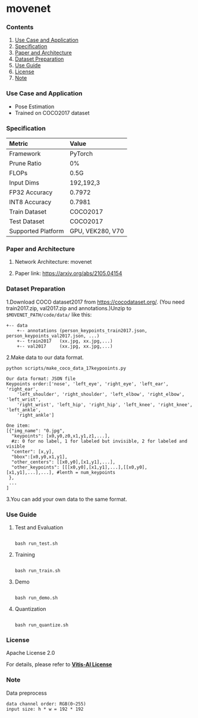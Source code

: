 # movenet


### Contents
1. [Use Case and Application](#Use-Case-and-Application)
2. [Specification](#Specification)
3. [Paper and Architecture](#Paper-and-Architecture)
4. [Dataset Preparation](#Dataset-Preparation)
5. [Use Guide](#Use-Guide)
6. [License](#License)
7. [Note](#Note)


### Use Case and Application

   - Pose Estimation
   - Trained on COCO2017 dataset
   
   
### Specification

| Metric             | Value                                   |
| :----------------- | :-------------------------------------- |
| Framework          | PyTorch                                 |
| Prune Ratio        | 0%                                      |
| FLOPs              | 0.5G                                    |
| Input Dims         | 192,192,3                               |
| FP32 Accuracy      | 0.7972                                  |
| INT8 Accuracy      | 0.7981                                  |
| Train Dataset      | COCO2017                                |
| Test Dataset       | COCO2017                                |
| Supported Platform | GPU, VEK280, V70                        |
  

### Paper and Architecture 

1. Network Architecture: movenet
 
2. Paper link: https://arxiv.org/abs/2105.04154
  
  
### Dataset Preparation

1.Download COCO dataset2017 from https://cocodataset.org/. (You need train2017.zip, val2017.zip and annotations.)Unzip to `$MOVENET_PATH/code/data/` like this:

```
+-- data
    +-- annotations (person_keypoints_train2017.json, person_keypoints_val2017.json, ...)
    +-- train2017   (xx.jpg, xx.jpg,...)
    +-- val2017     (xx.jpg, xx.jpg,...)

```


2.Make data to our data format.
```
python scripts/make_coco_data_17keypooints.py
```
```
Our data format: JSON file
Keypoints order:['nose', 'left_eye', 'right_eye', 'left_ear', 'right_ear', 
    'left_shoulder', 'right_shoulder', 'left_elbow', 'right_elbow', 'left_wrist', 
    'right_wrist', 'left_hip', 'right_hip', 'left_knee', 'right_knee', 'left_ankle', 
    'right_ankle']

One item:
[{"img_name": "0.jpg",
  "keypoints": [x0,y0,z0,x1,y1,z1,...],
  #z: 0 for no label, 1 for labeled but invisible, 2 for labeled and visible
  "center": [x,y],
  "bbox":[x0,y0,x1,y1],
  "other_centers": [[x0,y0],[x1,y1],...],
  "other_keypoints": [[[x0,y0],[x1,y1],...],[[x0,y0],[x1,y1],...],...], #lenth = num_keypoints
 },
 ...
]
```

3.You can add your own data to the same format.


### Use Guide

1. Test and Evaluation
    ```shell

    bash run_test.sh 
    ```
2. Training 

    ```shell

    bash run_train.sh 
    ```
3. Demo
    ```shell

    bash run_demo.sh
    ```
4. Quantization
    ```shell

    bash run_quantize.sh
    ```

### License

Apache License 2.0

For details, please refer to **[Vitis-AI License](https://github.com/Xilinx/Vitis-AI/blob/master/LICENSE)**


### Note

Data preprocess
  ```
  data channel order: RGB(0~255)                  
  input size: h * w = 192 * 192
  ```
  